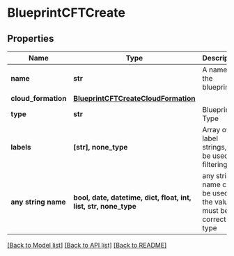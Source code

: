 # BlueprintCFTCreate


## Properties
Name | Type | Description | Notes
------------ | ------------- | ------------- | -------------
**name** | **str** | A name for the blueprint | 
**cloud_formation** | [**BlueprintCFTCreateCloudFormation**](BlueprintCFTCreateCloudFormation.md) |  | 
**type** | **str** | Blueprint Type | defaults to "cloudFormation"
**labels** | **[str], none_type** | Array of label strings, can be used for filtering. | [optional] 
**any string name** | **bool, date, datetime, dict, float, int, list, str, none_type** | any string name can be used but the value must be the correct type | [optional]

[[Back to Model list]](../README.md#documentation-for-models) [[Back to API list]](../README.md#documentation-for-api-endpoints) [[Back to README]](../README.md)



